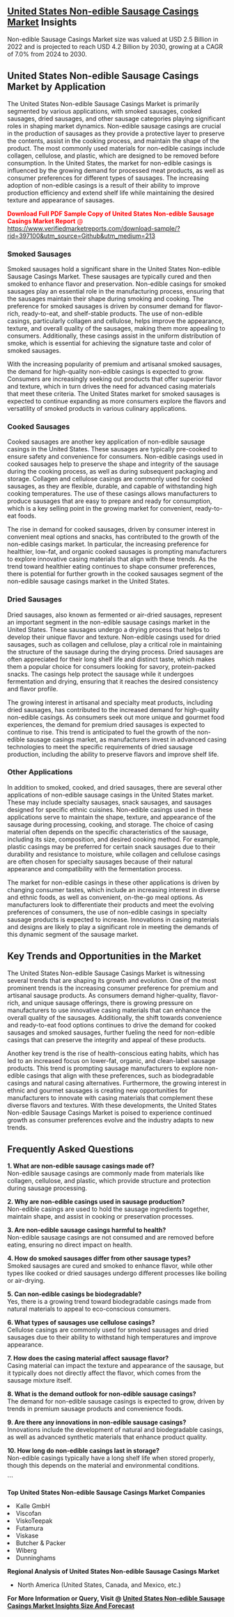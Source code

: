 <h2><a href="https://www.verifiedmarketreports.com/download-sample/?rid=397100&amp;utm_source=Github&amp;utm_medium=213" target="_blank">United States Non-edible Sausage Casings Market</a> Insights</h2><p>Non-edible Sausage Casings Market size was valued at USD 2.5 Billion in 2022 and is projected to reach USD 4.2 Billion by 2030, growing at a CAGR of 7.0% from 2024 to 2030.</p><p><h2>United States Non-edible Sausage Casings Market by Application</h2><p>The United States Non-edible Sausage Casings Market is primarily segmented by various applications, with smoked sausages, cooked sausages, dried sausages, and other sausage categories playing significant roles in shaping market dynamics. Non-edible sausage casings are crucial in the production of sausages as they provide a protective layer to preserve the contents, assist in the cooking process, and maintain the shape of the product. The most commonly used materials for non-edible casings include collagen, cellulose, and plastic, which are designed to be removed before consumption. In the United States, the market for non-edible casings is influenced by the growing demand for processed meat products, as well as consumer preferences for different types of sausages. The increasing adoption of non-edible casings is a result of their ability to improve production efficiency and extend shelf life while maintaining the desired texture and appearance of sausages.</p><p><p><span class=""><span style="color: #ff0000;"><strong>Download Full PDF Sample Copy of United States Non-edible Sausage Casings Market Report</strong> @ </span><a href="https://www.verifiedmarketreports.com/download-sample/?rid=397100&amp;utm_source=Github&amp;utm_medium=213" target="_blank">https://www.verifiedmarketreports.com/download-sample/?rid=397100&amp;utm_source=Github&amp;utm_medium=213</a></span></p></p><h3>Smoked Sausages</h3><p>Smoked sausages hold a significant share in the United States Non-edible Sausage Casings Market. These sausages are typically cured and then smoked to enhance flavor and preservation. Non-edible casings for smoked sausages play an essential role in the manufacturing process, ensuring that the sausages maintain their shape during smoking and cooking. The preference for smoked sausages is driven by consumer demand for flavor-rich, ready-to-eat, and shelf-stable products. The use of non-edible casings, particularly collagen and cellulose, helps improve the appearance, texture, and overall quality of the sausages, making them more appealing to consumers. Additionally, these casings assist in the uniform distribution of smoke, which is essential for achieving the signature taste and color of smoked sausages.</p><p>With the increasing popularity of premium and artisanal smoked sausages, the demand for high-quality non-edible casings is expected to grow. Consumers are increasingly seeking out products that offer superior flavor and texture, which in turn drives the need for advanced casing materials that meet these criteria. The United States market for smoked sausages is expected to continue expanding as more consumers explore the flavors and versatility of smoked products in various culinary applications.</p><h3>Cooked Sausages</h3><p>Cooked sausages are another key application of non-edible sausage casings in the United States. These sausages are typically pre-cooked to ensure safety and convenience for consumers. Non-edible casings used in cooked sausages help to preserve the shape and integrity of the sausage during the cooking process, as well as during subsequent packaging and storage. Collagen and cellulose casings are commonly used for cooked sausages, as they are flexible, durable, and capable of withstanding high cooking temperatures. The use of these casings allows manufacturers to produce sausages that are easy to prepare and ready for consumption, which is a key selling point in the growing market for convenient, ready-to-eat foods.</p><p>The rise in demand for cooked sausages, driven by consumer interest in convenient meal options and snacks, has contributed to the growth of the non-edible casings market. In particular, the increasing preference for healthier, low-fat, and organic cooked sausages is prompting manufacturers to explore innovative casing materials that align with these trends. As the trend toward healthier eating continues to shape consumer preferences, there is potential for further growth in the cooked sausages segment of the non-edible sausage casings market in the United States.</p><h3>Dried Sausages</h3><p>Dried sausages, also known as fermented or air-dried sausages, represent an important segment in the non-edible sausage casings market in the United States. These sausages undergo a drying process that helps to develop their unique flavor and texture. Non-edible casings used for dried sausages, such as collagen and cellulose, play a critical role in maintaining the structure of the sausage during the drying process. Dried sausages are often appreciated for their long shelf life and distinct taste, which makes them a popular choice for consumers looking for savory, protein-packed snacks. The casings help protect the sausage while it undergoes fermentation and drying, ensuring that it reaches the desired consistency and flavor profile.</p><p>The growing interest in artisanal and specialty meat products, including dried sausages, has contributed to the increased demand for high-quality non-edible casings. As consumers seek out more unique and gourmet food experiences, the demand for premium dried sausages is expected to continue to rise. This trend is anticipated to fuel the growth of the non-edible sausage casings market, as manufacturers invest in advanced casing technologies to meet the specific requirements of dried sausage production, including the ability to preserve flavors and improve shelf life.</p><h3>Other Applications</h3><p>In addition to smoked, cooked, and dried sausages, there are several other applications of non-edible sausage casings in the United States market. These may include specialty sausages, snack sausages, and sausages designed for specific ethnic cuisines. Non-edible casings used in these applications serve to maintain the shape, texture, and appearance of the sausage during processing, cooking, and storage. The choice of casing material often depends on the specific characteristics of the sausage, including its size, composition, and desired cooking method. For example, plastic casings may be preferred for certain snack sausages due to their durability and resistance to moisture, while collagen and cellulose casings are often chosen for specialty sausages because of their natural appearance and compatibility with the fermentation process.</p><p>The market for non-edible casings in these other applications is driven by changing consumer tastes, which include an increasing interest in diverse and ethnic foods, as well as convenient, on-the-go meal options. As manufacturers look to differentiate their products and meet the evolving preferences of consumers, the use of non-edible casings in specialty sausage products is expected to increase. Innovations in casing materials and designs are likely to play a significant role in meeting the demands of this dynamic segment of the sausage market.</p><h2>Key Trends and Opportunities in the Market</h2><p>The United States Non-edible Sausage Casings Market is witnessing several trends that are shaping its growth and evolution. One of the most prominent trends is the increasing consumer preference for premium and artisanal sausage products. As consumers demand higher-quality, flavor-rich, and unique sausage offerings, there is growing pressure on manufacturers to use innovative casing materials that can enhance the overall quality of the sausages. Additionally, the shift towards convenience and ready-to-eat food options continues to drive the demand for cooked sausages and smoked sausages, further fueling the need for non-edible casings that can preserve the integrity and appeal of these products.</p><p>Another key trend is the rise of health-conscious eating habits, which has led to an increased focus on lower-fat, organic, and clean-label sausage products. This trend is prompting sausage manufacturers to explore non-edible casings that align with these preferences, such as biodegradable casings and natural casing alternatives. Furthermore, the growing interest in ethnic and gourmet sausages is creating new opportunities for manufacturers to innovate with casing materials that complement these diverse flavors and textures. With these developments, the United States Non-edible Sausage Casings Market is poised to experience continued growth as consumer preferences evolve and the industry adapts to new trends.</p><h2>Frequently Asked Questions</h2><p><strong>1. What are non-edible sausage casings made of?</strong><br>Non-edible sausage casings are commonly made from materials like collagen, cellulose, and plastic, which provide structure and protection during sausage processing.</p><p><strong>2. Why are non-edible casings used in sausage production?</strong><br>Non-edible casings are used to hold the sausage ingredients together, maintain shape, and assist in cooking or preservation processes.</p><p><strong>3. Are non-edible sausage casings harmful to health?</strong><br>Non-edible sausage casings are not consumed and are removed before eating, ensuring no direct impact on health.</p><p><strong>4. How do smoked sausages differ from other sausage types?</strong><br>Smoked sausages are cured and smoked to enhance flavor, while other types like cooked or dried sausages undergo different processes like boiling or air-drying.</p><p><strong>5. Can non-edible casings be biodegradable?</strong><br>Yes, there is a growing trend toward biodegradable casings made from natural materials to appeal to eco-conscious consumers.</p><p><strong>6. What types of sausages use cellulose casings?</strong><br>Cellulose casings are commonly used for smoked sausages and dried sausages due to their ability to withstand high temperatures and improve appearance.</p><p><strong>7. How does the casing material affect sausage flavor?</strong><br>Casing material can impact the texture and appearance of the sausage, but it typically does not directly affect the flavor, which comes from the sausage mixture itself.</p><p><strong>8. What is the demand outlook for non-edible sausage casings?</strong><br>The demand for non-edible sausage casings is expected to grow, driven by trends in premium sausage products and convenience foods.</p><p><strong>9. Are there any innovations in non-edible sausage casings?</strong><br>Innovations include the development of natural and biodegradable casings, as well as advanced synthetic materials that enhance product quality.</p><p><strong>10. How long do non-edible casings last in storage?</strong><br>Non-edible casings typically have a long shelf life when stored properly, though this depends on the material and environmental conditions.</p>```</p><p><strong>Top United States Non-edible Sausage Casings Market Companies</strong></p><div data-test-id=""><p><li>Kalle GmbH</li><li> Viscofan</li><li> ViskoTeepak</li><li> Futamura</li><li> Viskase</li><li> Butcher & Packer</li><li> Wiberg</li><li> Dunninghams</li></p><div><strong>Regional Analysis of&nbsp;United States Non-edible Sausage Casings Market</strong></div><ul><li dir="ltr"><p dir="ltr">North America&nbsp;(United States, Canada, and Mexico, etc.)</p></li></ul><p><strong>For More Information or Query, Visit @&nbsp;</strong><strong><a href="https://www.verifiedmarketreports.com/product/non-edible-sausage-casings-market/?utm_source=Github&amp;utm_medium=213" target="_blank">United States Non-edible Sausage Casings Market Insights Size And Forecast</a></strong></p></div>
